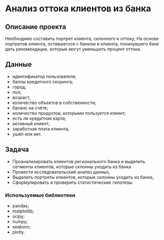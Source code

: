 # Анализ оттока клиентов из банка
## Описание проекта
Необходимо составить портрет клиента, склонного к оттоку,
На основе портретов клиента, оставшегося с банком и клиента, покинувшего банк дать рекомендации, которые могут уменьшить процент оттока.
## Данные
- идентификатор пользователя;
- баллы кредитного скоринга;
- город;
- пол;
- возраст;
- количество объектов в собственности;
- баланс на счёте;
- количество продуктов, которыми пользуется клиент;
- есть ли кредитная карта;
- активный клиент;
- заработная плата клиента,
- ушёл или нет.
## Задача
- Проанализировать клиентов регионального банка и выделить сегменты клиентов, которые склонны уходить из банка
- Провести исследовательский анализ данных,
- Выделить портреты клиентов, которые склонны уходить из банка,
- Сформулировать и проверить статистические гипотезы.
### Используемые библиотеки
- pandas;
- matplotlib;
- scipy;
- numpy;
- seaborn;
- plotly.
